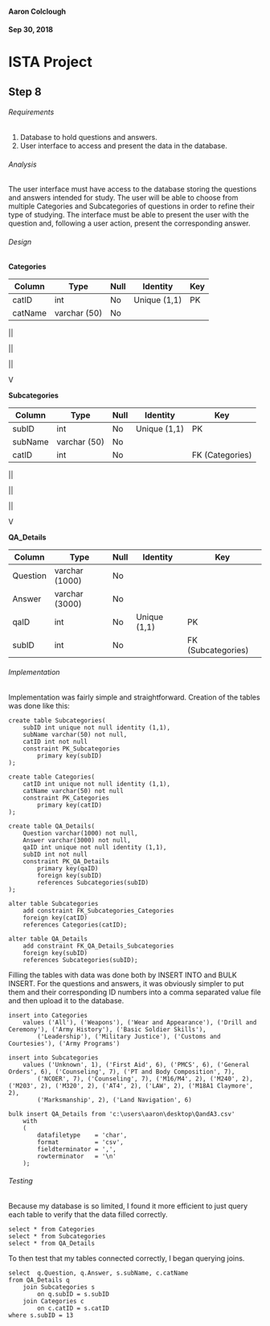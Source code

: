 #### Aaron Colclough
#### Sep 30, 2018


# ISTA Project

## Step 8

###### Requirements
1. Database to hold questions and answers.
2. User interface to access and present the data in the database.

###### Analysis
The user interface must have access to the database storing the questions and answers intended for study. The user will be able to choose from multiple Categories and Subcategories of questions in order to refine their type of studying. The interface must be able to present the user with the question and, following a user action, present the corresponding answer.

###### Design
**Categories**

| Column | Type | Null | Identity | Key |
| --- | --- | --- | --- | --- |
| catID | int | No | Unique (1,1) | PK |
| catName | varchar (50) | No | | | |

||

||

||

V

**Subcategories**

| Column | Type | Null | Identity | Key |
| --- | --- | --- | --- | --- |
| subID | int | No | Unique (1,1) | PK |
| subName | varchar (50) | No | | |
| catID | int | No | | FK (Categories) |

||

||

||

V

**QA_Details**

| Column | Type | Null | Identity | Key |
| --- | --- | --- | --- | --- |
| Question | varchar (1000) | No | | |
| Answer | varchar (3000) | No | | |
| qaID | int | No | Unique (1,1) | PK |
| subID | int | No | | FK (Subcategories) |


###### Implementation
Implementation was fairly simple and straightforward. Creation of the tables was done like this:
```
create table Subcategories(
	subID int unique not null identity (1,1),
	subName varchar(50) not null,
	catID int not null
	constraint PK_Subcategories
		primary key(subID)
);
```
```
create table Categories(
	catID int unique not null identity (1,1),
	catName varchar(50) not null
	constraint PK_Categories
		primary key(catID)		
);
```
```
create table QA_Details(
	Question varchar(1000) not null,
	Answer varchar(3000) not null,
	qaID int unique not null identity (1,1),
	subID int not null
	constraint PK_QA_Details
		primary key(qaID)
		foreign key(subID)
		references Subcategories(subID)
);
```
```
alter table Subcategories
	add constraint FK_Subcategories_Categories
	foreign key(catID)
	references Categories(catID);

alter table QA_Details
	add constraint FK_QA_Details_Subcategories
	foreign key(subID)
	references Subcategories(subID);
```

Filling the tables with data was done both by INSERT INTO and BULK INSERT. For the questions and answers, it was obviously simpler to put them and their corresponding ID numbers into a comma separated value file and then upload it to the database.

```
insert into Categories
	values ('All'), ('Weapons'), ('Wear and Appearance'), ('Drill and Ceremony'), ('Army History'), ('Basic Soldier Skills'),
		('Leadership'), ('Military Justice'), ('Customs and Courtesies'), ('Army Programs')

insert into Subcategories
	values ('Unknown', 1), ('First Aid', 6), ('PMCS', 6), ('General Orders', 6), ('Counseling', 7), ('PT and Body Composition', 7),
		('NCOER', 7), ('Counseling', 7), ('M16/M4', 2), ('M240', 2), ('M203', 2), ('M320', 2), ('AT4', 2), ('LAW', 2), ('M18A1 Claymore', 2),
		('Marksmanship', 2), ('Land Navigation', 6)
```
```
bulk insert QA_Details from 'c:\users\aaron\desktop\QandA3.csv'
	with
	(
		datafiletype	= 'char',
		format			= 'csv',
		fieldterminator	= ',',
		rowterminator	= '\n'
	);
```
###### Testing
Because my database is so limited, I found it more efficient to just query each table to verify that the data filled correctly.

```
select * from Categories
select * from Subcategories
select * from QA_Details
```
To then test that my tables connected correctly, I began querying joins.
```
select  q.Question, q.Answer, s.subName, c.catName
from QA_Details q
	join Subcategories s
		on q.subID = s.subID
	join Categories c
		on c.catID = s.catID
where s.subID = 13
```
